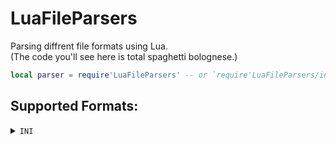 # LuaFileParsers
Parsing diffrent file formats using Lua.  
(The code you'll see here is total spaghetti bolognese.)

```lua
local parser = require'LuaFileParsers' -- or `require'LuaFileParsers/init.lua'`
```

Supported Formats:
------------------

<details><summary><code>INI</code></summary>
  
```lua
-- Load from string.
local data = parser.ini.load([[
Foo = "Hello, World!"
[Bar]
Baz = "Hi mom!"
]])
  
-- Load from file.
local data = parser.ini.loadFile('./path/to/file.ini')
  
-- Convert a table into a INI string.
local str = parser.ini.save( { Foo = "Hello, World!", Bar = { Baz = "Hi mom!" } } )
  
-- Convert a Lua table into a INI string and save it to file.
parser.ini.saveFile( './path/to/file.ini', { Foo = "Hello, World!", Bar = { Baz = "Hi mom!" } } )
```

There are some extra features that i support in the INI standard which are listed below.
- Comments start with either `;` or `#` characters that are outside of a string and end when a new line starts.
- Relative section names are supported.
  - With a leading dot in section name you can indicate nesting to the previous section.
    - ex. Go from `[Foo]` to `[Foo.Bar]` using `[.Bar]`.
  - You can go up a level in sections using `..` in a section name.
    - ex. Go from `[Foo.Bar]` to `[Foo.Baz]` using `[..Baz]`.
- The values `true`, `false` and any numerical value if outside of a string, will automatically be converted into a boolean/number.
  - This won't apply if the value is inside of quotes like `"true"` or `"234"`.
- If a value occurs multiple times in a section then the last one will be used over any other.
- Values not inside of quotes will have their whitespace trimmed from the start and/or end.
- You can ignore a newline by having a `\` character right before EOL (End Of Line).
- You han also use the following escape sequences inside of the values in the INI data.
  - `\\`: Escapes the `\` character.
  - `\'`: Apostrophe.
  - `\"`: Double quotes.
  - `\0`: Null character.
  - `\a`: Bell/Alert/Audible.
  - `\b`: Backspace.
  - `\t`: Tab character.
  - `\r`: Carriage return.
  - `\n`: Line feed.
  - `\;`: Semicolon.
  - `\#`: Number sign.
  - `\=`: Equals.
  - `\:`: Colon.
  
</details>
